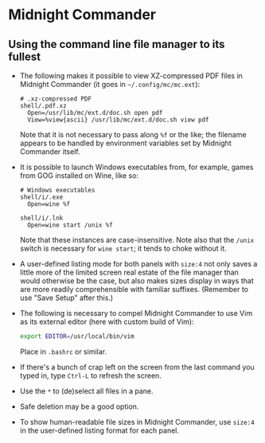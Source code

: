 # Midnight Commander
## Using the command line file manager to its fullest

* The following makes it possible to view XZ-compressed PDF files in Midnight
Commander (it goes in `~/.config/mc/mc.ext`):

    ```
    # .xz-compressed PDF
    shell/.pdf.xz
      Open=/usr/lib/mc/ext.d/doc.sh open pdf
      View=%view{ascii} /usr/lib/mc/ext.d/doc.sh view pdf
    ```
   
    Note that it is not necessary to pass along `%f` or the like; the filename
    appears to be handled by environment variables set by Midnight Commander
    itself.

* It is possible to launch Windows executables from, for example, games from
GOG installed on Wine, like so:

    ```
    # Windows executables
    shell/i/.exe
      Open=wine %f
    
    shell/i/.lnk
      Open=wine start /unix %f
    ```

    Note that these instances are case-insensitive. Note also that the `/unix`
    switch is necessary for `wine start`; it tends to choke without it.

* A user-defined listing mode for both panels with `size:4` not only saves a
little more of the limited screen real estate of the file manager than would
otherwise be the case, but also makes sizes display in ways that are more
readily comprehensible with familiar suffixes. (Remember to use "Save Setup"
after this.)

* The following is necessary to compel Midnight Commander to use Vim as its
external editor (here with custom build of Vim):

    ```bash
    export EDITOR=/usr/local/bin/vim
    ```

    Place in `.bashrc` or similar.

* If there's a bunch of crap left on the screen from the last command you typed
in, type `Ctrl-L` to refresh the screen.
* Use the `*` to (de)select all files in a pane.
* Safe deletion may be a good option.
* To show human-readable file sizes in Midnight Commander, use `size:4` in the user-defined listing format for each panel.
